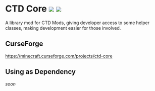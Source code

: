 # CTD Core [![](http://cf.way2muchnoise.eu/full_ctd-core_downloads.svg)](https://minecraft.curseforge.com/projects/ctd-core) [![](http://cf.way2muchnoise.eu/versions/ctd-core.svg)](https://minecraft.curseforge.com/projects/ctd-core)
A library mod for CTD Mods, giving developer access to some helper classes, making development easier for those involved.
## CurseForge 
https://minecraft.curseforge.com/projects/ctd-core  
## Using as Dependency  
*soon*
